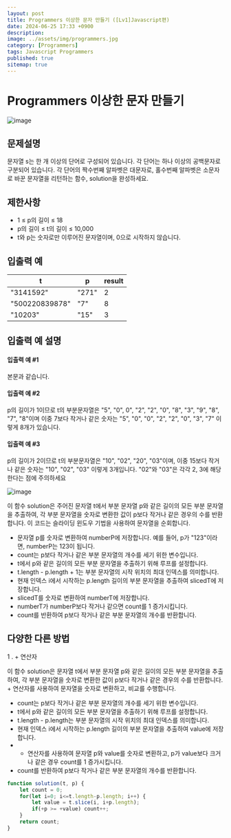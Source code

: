 ```yaml
---
layout: post
title: Programmers 이상한 문자 만들기 ([Lv1]Javascript편)
date: 2024-06-25 17:33 +0900
description:
image: ../assets/img/programmers.jpg
category: [Programmers]
tags: Javascript Programmers
published: true
sitemap: true
---
```


# Programmers 이상한 문자 만들기

![image](https://github.com/gnlgk/gnlgk.github.io/assets/161431748/2b82dc46-2253-409f-8d5e-8d8037e3c75d)

## 문제설명

문자열 s는 한 개 이상의 단어로 구성되어 있습니다. 각 단어는 하나 이상의 공백문자로 구분되어 있습니다. 각 단어의 짝수번째 알파벳은 대문자로, 홀수번째 알파벳은 소문자로 바꾼 문자열을 리턴하는 함수, solution을 완성하세요.

## 제한사항

- 1 ≤ p의 길이 ≤ 18
- p의 길이 ≤ t의 길이 ≤ 10,000
- t와 p는 숫자로만 이루어진 문자열이며, 0으로 시작하지 않습니다.

## 입출력 예

| t |p | result |
| ---- |---- |  ------ |
|"3141592"   |"271"  | 2    |
|"500220839878" | "7" |8 |
|"10203"| "15" |3 |

## 입출력 예 설명

#### 입출력 예 #1

본문과 같습니다.

#### 입출력 예 #2

p의 길이가 1이므로 t의 부분문자열은 "5", "0", 0", "2", "2", "0", "8", "3", "9", "8", "7", "8"이며 이중 7보다 작거나 같은 숫자는 "5", "0", "0", "2", "2", "0", "3", "7" 이렇게 8개가 있습니다.

#### 입출력 예 #3

p의 길이가 2이므로 t의 부분문자열은 "10", "02", "20", "03"이며, 이중 15보다 작거나 같은 숫자는 "10", "02", "03" 이렇게 3개입니다. "02"와 "03"은 각각 2, 3에 해당한다는 점에 주의하세요

![image](https://github.com/gnlgk/gnlgk.github.io/assets/161431748/6d78c778-7272-400f-9e1f-7d66ccb7430b)

이 함수 solution은 주어진 문자열 t에서 부분 문자열 p와 같은 길이의 모든 부분 문자열을 추출하여, 각 부분 문자열을 숫자로 변환한 값이 p보다 작거나 같은 경우의 수를 반환합니다. 이 코드는 슬라이딩 윈도우 기법을 사용하여 문자열을 순회합니다.

- 문자열 p를 숫자로 변환하여 numberP에 저장합니다. 예를 들어, p가 "123"이라면, numberP는 123이 됩니다.
- count는 p보다 작거나 같은 부분 문자열의 개수를 세기 위한 변수입니다.
- t에서 p와 같은 길이의 모든 부분 문자열을 추출하기 위해 루프를 설정합니다.
- t.length - p.length + 1는 부분 문자열의 시작 위치의 최대 인덱스를 의미합니다.
- 현재 인덱스 i에서 시작하는 p.length 길이의 부분 문자열을 추출하여 slicedT에 저장합니다.
- slicedT를 숫자로 변환하여 numberT에 저장합니다.
- numberT가 numberP보다 작거나 같으면 count를 1 증가시킵니다.
- count를 반환하여 p보다 작거나 같은 부분 문자열의 개수를 반환합니다.

## 다양한 다른 방법

1 . + 연산자

이 함수 solution은 문자열 t에서 부분 문자열 p와 같은 길이의 모든 부분 문자열을 추출하여, 각 부분 문자열을 숫자로 변환한 값이 p보다 작거나 같은 경우의 수를 반환합니다. + 연산자를 사용하여 문자열을 숫자로 변환하고, 비교를 수행합니다. 

- count는 p보다 작거나 같은 부분 문자열의 개수를 세기 위한 변수입니다.
- t에서 p와 같은 길이의 모든 부분 문자열을 추출하기 위해 루프를 설정합니다.
- t.length - p.length는 부분 문자열의 시작 위치의 최대 인덱스를 의미합니다.
- 현재 인덱스 i에서 시작하는 p.length 길이의 부분 문자열을 추출하여 value에 저장합니다.
- + 연산자를 사용하여 문자열 p와 value를 숫자로 변환하고, p가 value보다 크거나 같은 경우 count를 1 증가시킵니다.
- count를 반환하여 p보다 작거나 같은 부분 문자열의 개수를 반환합니다.

```javascript
function solution(t, p) {
    let count = 0;
    for(let i=0; i<=t.length-p.length; i++) {
        let value = t.slice(i, i+p.length);
        if(+p >= +value) count++;
    }
    return count;
}
```

